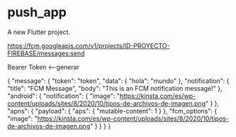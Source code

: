 # push_app

A new Flutter project.

https://fcm.googleapis.com/v1/projects/ID-PROYECTO-FIREBASE/messages:send

Bearer Token <--generar

{
"message": {
"token": "token",
"data": {
"hola": "mundo"
},
"notification": {
"title": "FCM Message",
"body": "This is an FCM notification message!"
},
"android": {
"notification": {
"image": "https://kinsta.com/es/wp-content/uploads/sites/8/2020/10/tipos-de-archivos-de-imagen.png"
}
},
"apns": {
"payload": {
"aps": {
"mutable-content": 1
}
},
"fcm_options": {
"image": "https://kinsta.com/es/wp-content/uploads/sites/8/2020/10/tipos-de-archivos-de-imagen.png"
}
}
}
}
